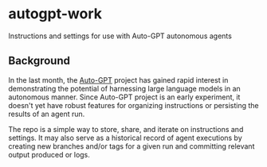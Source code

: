 # autogpt-work
Instructions and settings for use with Auto-GPT autonomous agents

## Background

In the last month, the [Auto-GPT](https://github.com/Significant-Gravitas/Auto-GPT/blob/master/README.md) project has gained rapid interest in demonstrating the potential of harnessing large language models in an autonomous manner. Since Auto-GPT project is an early experiment, it doesn't yet have robust features for organizing instructions or persisting the results of an agent run.

The repo is a simple way to store, share, and iterate on instructions and settings. It may also serve as a historical record of agent executions by creating new branches and/or tags for a given run and committing relevant output produced or logs.
